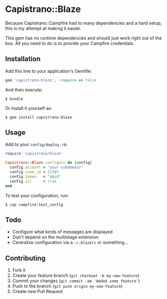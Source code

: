 # Capistrano::Blaze

Because Capistrano::Campfire had to many dependencies and a hard setup, this is
my attempt at making it easier.

This gem has no runtime dependencies and should just work right out of the box.
All you need to do is to provide your Campfire credentials.

## Installation

Add this line to your application's Gemfile:

``` ruby
gem 'capistrano-blaze', :require => false
```

And then execute:

``` shell
$ bundle
```

Or install it yourself as:

``` shell
$ gem install capistrano-blaze
```

## Usage

Add to your `config/deploy.rb`:

``` ruby
require 'capistrano/blaze'

Capistrano::Blaze.configure do |config|
  config.account = "your-subdomain"
  config.room_id = 12345
  config.token   = "abcd"
  config.ssl     = true
end
```

To test your configuration, run:

``` shell
$ cap campfire:test_config
```

## Todo

* Configure what kinds of messages are displayed
* Don't depend on the multistage extension
* Centralize configuration via a `~/.blazerc` or something...

## Contributing

1. Fork it
2. Create your feature branch (`git checkout -b my-new-feature`)
3. Commit your changes (`git commit -am 'Added some feature'`)
4. Push to the branch (`git push origin my-new-feature`)
5. Create new Pull Request
